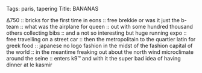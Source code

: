 Tags: paris, tapering
Title: BANANAS
  
∆750 :: bricks for the first time in eons :: free brekkie or was it just the b-team :: what was the airplane for queen :: out with some hundred thousand others collecting bibs :: and a not so interesting but huge running expo :: free travelling on a street car :: then the metropolitain to the quartier latin for greek food :: japanese no logo fashion in the midst of the fashion capital of the world :: in the meantime freaking out about the north wind microclimate around the seine :: enters k9™ and with it the super bad idea of having dinner at le kasmir  